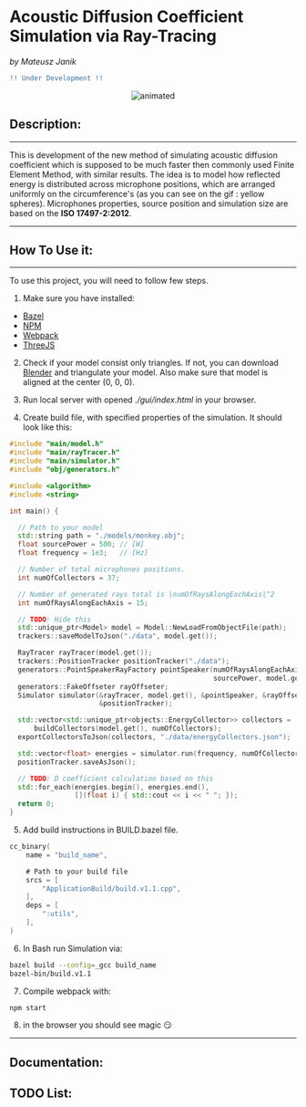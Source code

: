 # **Acoustic Diffusion Coefficient Simulation via Ray-Tracing**
*by Mateusz Janik*


```diff
!! Under Development !!
```

<p align="center">
<img src="githubContent/demo.gif" alt="animated" />
</p>


## Description:
---

This is development of the new method of simulating acoustic diffusion coefficient which
is supposed to be much faster then commonly used Finite Element Method, with similar
results. The idea is to model how reflected energy is distributed across microphone
positions, which are arranged uniformly on the circumference's (as you can see on the gif
: yellow spheres). Microphones properties, source position and simulation size are based on the **ISO 17497-2:2012**.

---

## How To Use it:

---

To use this project, you will need to follow few steps.

1. Make sure you have installed:
- [Bazel](https://bazel.build/)
- [NPM](https://www.npmjs.com/)
- [Webpack](https://webpack.js.org/)
- [ThreeJS](https://threejs.org/)

2. Check if your model consist only triangles. If not, you can download
[Blender](https://www.blender.org/) and triangulate your model. Also make sure that model
is aligned at the center (0, 0, 0).

3. Run local server with opened *./gui/index.html* in your browser.

4. Create build file, with specified properties of the simulation. It should look like this:

```cpp
#include "main/model.h"
#include "main/rayTracer.h"
#include "main/simulator.h"
#include "obj/generators.h"

#include <algorithm>
#include <string>

int main() {

  // Path to your model
  std::string path = "./models/monkey.obj";
  float sourcePower = 500; // [W]
  float frequency = 1e3;   // [Hz]

  // Number of total microphones positions.
  int numOfCollectors = 37;

  // Number of generated rays total is |numOfRaysAlongEachAxis|^2
  int numOfRaysAlongEachAxis = 15;

  // TODO: Hide this
  std::unique_ptr<Model> model = Model::NewLoadFromObjectFile(path);
  trackers::saveModelToJson("./data", model.get());

  RayTracer rayTracer(model.get());
  trackers::PositionTracker positionTracker("./data");
  generators::PointSpeakerRayFactory pointSpeaker(numOfRaysAlongEachAxis,
                                                  sourcePower, model.get());
  generators::FakeOffseter rayOffseter;
  Simulator simulator(&rayTracer, model.get(), &pointSpeaker, &rayOffseter,
                      &positionTracker);

  std::vector<std::unique_ptr<objects::EnergyCollector>> collectors =
      buildCollectors(model.get(), numOfCollectors);
  exportCollectorsToJson(collectors, "./data/energyCollectors.json");

  std::vector<float> energies = simulator.run(frequency, numOfCollectors);
  positionTracker.saveAsJson();

  // TODO: D coefficient calculation based on this
  std::for_each(energies.begin(), energies.end(),
                [](float i) { std::cout << i << " "; });
  return 0;
}
```

5. Add build instructions in BUILD.bazel file.
```Go
cc_binary(
    name = "build_name",

    # Path to your build file
    srcs = [
        "ApplicationBuild/build.v1.1.cpp",
    ],
    deps = [
        ":utils",
    ],
)
```

6. In Bash run Simulation via:
```Bash
bazel build --config=_gcc build_name
bazel-bin/build.v1.1
```
7. Compile webpack with:
```Bash
npm start
```
8. in the browser you should see magic :smirk:

---

## Documentation:

## TODO List: